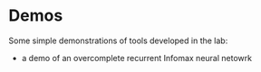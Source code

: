 # Demos
Some simple demonstrations of tools developed in the lab: 
- a demo of an overcomplete recurrent Infomax neural netowrk
